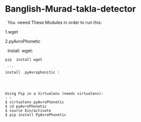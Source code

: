# Banglish-Murad-takla-detector

 
You  neeed These Modules in order to run this:

1.wget

2.pyAvroPhonetic


 
Install  wget:
```
pip  install wget

 ```
install  pyAvrophonitic :


 
 
Using Pip in a Virtualenv (needs virtualenv):
: :
$ virtualenv pyAvroPhonetic
$ cd pyAvroPhonetic
$ source bin/activate
$ pip install PyAvroPhonetic
